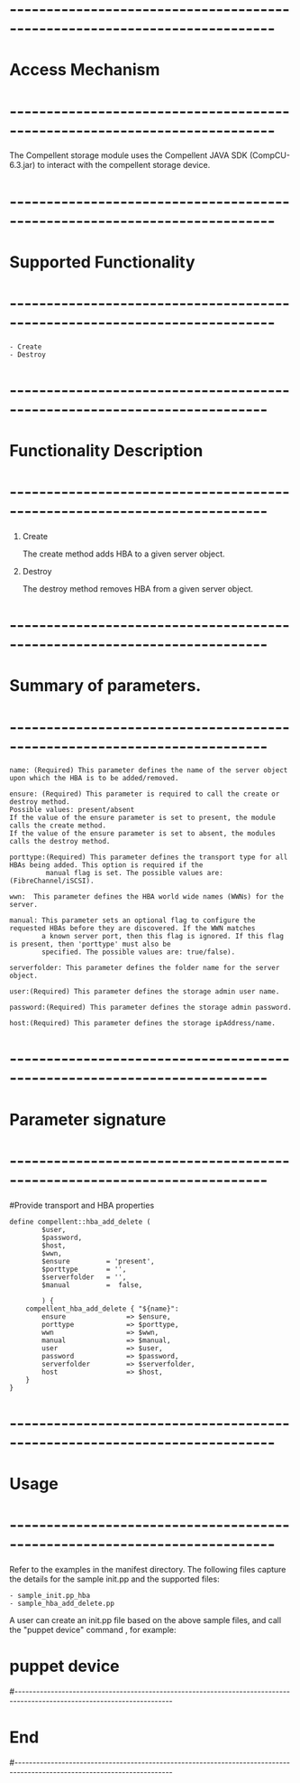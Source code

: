 # --------------------------------------------------------------------------
# Access Mechanism 
# --------------------------------------------------------------------------

The Compellent storage module uses the Compellent JAVA SDK (CompCU-6.3.jar) to interact with the compellent storage device.

# --------------------------------------------------------------------------
#  Supported Functionality
# --------------------------------------------------------------------------

	- Create
	- Destroy

# -------------------------------------------------------------------------
# Functionality Description
# -------------------------------------------------------------------------


  1. Create

     The create method adds HBA to a given server object. 

   
  2. Destroy

     The destroy method removes HBA from a given server object.  


# -------------------------------------------------------------------------
# Summary of parameters.
# -------------------------------------------------------------------------

    name: (Required) This parameter defines the name of the server object upon which the HBA is to be added/removed.

	ensure: (Required) This parameter is required to call the create or destroy method.
    Possible values: present/absent
    If the value of the ensure parameter is set to present, the module calls the create method.
    If the value of the ensure parameter is set to absent, the modules calls the destroy method.

    porttype:(Required) This parameter defines the transport type for all HBAs being added. This option is required if the
             manual flag is set. The possible values are:(FibreChannel/iSCSI).	
	    
    wwn:  This parameter defines the HBA world wide names (WWNs) for the server.
         	    
    manual: This parameter sets an optional flag to configure the requested HBAs before they are discovered. If the WWN matches
            a known server port, then this flag is ignored. If this flag is present, then 'porttype' must also be
            specified. The possible values are: true/false).         

    serverfolder: This parameter defines the folder name for the server object.        

    user:(Required) This parameter defines the storage admin user name.

    password:(Required) This parameter defines the storage admin password.

    host:(Required) This parameter defines the storage ipAddress/name.

# -------------------------------------------------------------------------
# Parameter signature 
# -------------------------------------------------------------------------

#Provide transport and HBA properties

    define compellent::hba_add_delete (
            $user, 
            $password,
            $host,
            $wwn,
            $ensure        	= 'present',
            $porttype	    = '',
            $serverfolder 	= '',
            $manual		    =  false,  

            ) {
        compellent_hba_add_delete { "${name}":
            ensure       	 	 => $ensure,
            porttype		     => $porttype,
            wwn	          	     => $wwn,
            manual		         => $manual,
            user			     => $user,
            password 		     => $password,
            serverfolder         => $serverfolder,
            host			     => $host,
        }
    }

# --------------------------------------------------------------------------
# Usage
# --------------------------------------------------------------------------
   Refer to the examples in the manifest directory.
   The following files capture the details for the sample init.pp and the supported files:

    - sample_init.pp_hba
    - sample_hba_add_delete.pp
   
   A user can create an init.pp file based on the above sample files, and call the "puppet device" command , for example: 
   # puppet device

#-------------------------------------------------------------------------------------------------------------------------
# End
#-------------------------------------------------------------------------------------------------------------------------	
